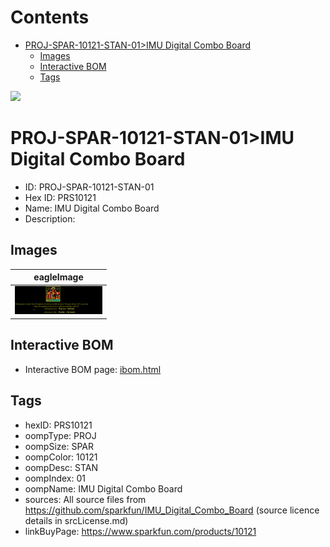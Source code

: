 



Contents
========

* [PROJ-SPAR-10121-STAN-01>IMU Digital Combo Board](#proj-spar-10121-stan-01imu-digital-combo-board)
	* [Images](#images)
	* [Interactive BOM](#interactive-bom)
	* [Tags](#tags)
  
![][im]
# PROJ-SPAR-10121-STAN-01>IMU Digital Combo Board

- ID: PROJ-SPAR-10121-STAN-01
- Hex ID: PRS10121
- Name: IMU Digital Combo Board
- Description: 

## Images
  
  

|eagleImage|
| :---: |
|[![eagleImage](eagleImage_140.png)](eagleImage_600.png)|

## Interactive BOM

- Interactive BOM page: [ibom.html](kicad/bom/ibom.html)

## Tags

- hexID: PRS10121
- oompType: PROJ
- oompSize: SPAR
- oompColor: 10121
- oompDesc: STAN
- oompIndex: 01
- oompName: IMU Digital Combo Board
- sources: All source files from https://github.com/sparkfun/IMU_Digital_Combo_Board (source licence details in srcLicense.md)
- linkBuyPage: https://www.sparkfun.com/products/10121



[im]: eagleImage_450.png

